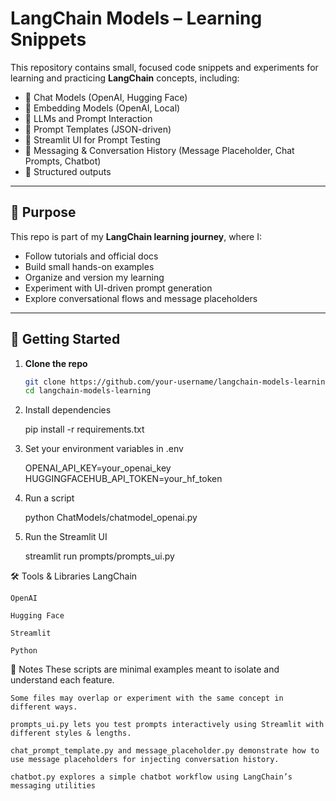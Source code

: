 # LangChain Models – Learning Snippets

This repository contains small, focused code snippets and experiments for learning and practicing **LangChain** concepts, including:

- 🔹 Chat Models (OpenAI, Hugging Face)  
- 🔹 Embedding Models (OpenAI, Local)  
- 🔹 LLMs and Prompt Interaction  
- 🔹 Prompt Templates (JSON-driven)  
- 🔹 Streamlit UI for Prompt Testing  
- 🔹 Messaging & Conversation History (Message Placeholder, Chat Prompts, Chatbot)  
- 🔹 Structured outputs 

---

## 🧠 Purpose

This repo is part of my **LangChain learning journey**, where I:

- Follow tutorials and official docs  
- Build small hands-on examples  
- Organize and version my learning  
- Experiment with UI-driven prompt generation  
- Explore conversational flows and message placeholders  

---

## 🚀 Getting Started

1. **Clone the repo**
   ```bash
   git clone https://github.com/your-username/langchain-models-learning.git
   cd langchain-models-learning

2. Install dependencies

    pip install -r requirements.txt

3. Set your environment variables in .env

    OPENAI_API_KEY=your_openai_key
    HUGGINGFACEHUB_API_TOKEN=your_hf_token

4. Run a script

    python ChatModels/chatmodel_openai.py

5. Run the Streamlit UI

    streamlit run prompts/prompts_ui.py

🛠 Tools & Libraries
    LangChain

    OpenAI

    Hugging Face

    Streamlit

    Python

📌 Notes
    These scripts are minimal examples meant to isolate and understand each feature.

    Some files may overlap or experiment with the same concept in different ways.

    prompts_ui.py lets you test prompts interactively using Streamlit with different styles & lengths.

    chat_prompt_template.py and message_placeholder.py demonstrate how to use message placeholders for injecting conversation history.

    chatbot.py explores a simple chatbot workflow using LangChain’s messaging utilities